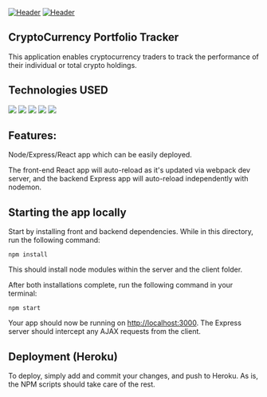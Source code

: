 [![Header](../Template1/client/src/assets/coins-readme.jpg "Header")](https://some-url.dev/)
[![Header](https://raw.githubusercontent.com/MartinHeinz/<OWNER>/<OWNER>/readme_header.png "Header")](https://some-url.dev/)


## CryptoCurrency Portfolio Tracker

This application enables cryptocurrency traders to track the performance of their individual or total crypto holdings. 

## Technologies USED

![](https://img.shields.io/badge/<Stack>-<MERN>-informational?style=flat&logo=<LOGO_NAME>&logoColor=white&color=2bbc8a)
![](https://img.shields.io/badge/<Code>-<JavaScipt>-informational?style=flat&logo=<LOGO_NAME>&logoColor=white&color=2bbc8a)
![](https://img.shields.io/badge/<DB>-<MONGO>-informational?style=flat&logo=<LOGO_NAME>&logoColor=white&color=2bbc8a)
![](https://img.shields.io/badge/<ODM>-<MONGOOSE>-informational?style=flat&logo=<LOGO_NAME>&logoColor=white&color=2bbc8a)
![](https://img.shields.io/badge/<WEBServer>-<NodeJS>-informational?style=flat&logo=<LOGO_NAME>&logoColor=white&color=2bbc8a)






## Features: 
Node/Express/React app which can be easily deployed.

The front-end React app will auto-reload as it's updated via webpack dev server, and the backend Express app will auto-reload independently with nodemon.

## Starting the app locally

Start by installing front and backend dependencies. While in this directory, run the following command:

```
npm install
```

This should install node modules within the server and the client folder.

After both installations complete, run the following command in your terminal:

```
npm start
```

Your app should now be running on <http://localhost:3000>. The Express server should intercept any AJAX requests from the client.

## Deployment (Heroku)

To deploy, simply add and commit your changes, and push to Heroku. As is, the NPM scripts should take care of the rest.
